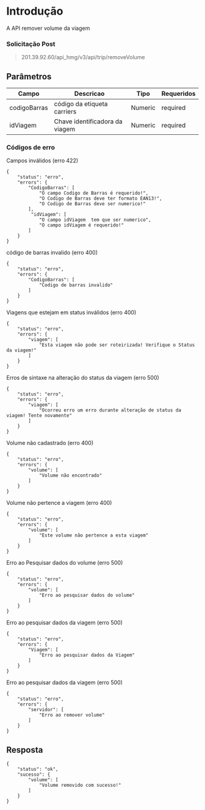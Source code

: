 
# Introdução
A API remover volume da viagem


### Solicitação Post
> 201.39.92.60/api_hmg/v3/api/trip/removeVolume

## Parâmetros
|Campo                    |Descricao| Tipo|  Requeridos            
|----------------|----------------|----------------|----------------|
|codigoBarras|código da etiqueta carriers|Numeric|required
|idViagem|Chave identificadora da viagem|Numeric|required


### Códigos de erro 

Campos inválidos (erro 422)
```JS
{
    "status": "erro",
    "errors": {
        "CodigoBarras": [
            "O campo Codigo de Barras é requerido!",
            "O Codigo de Barras deve ter formato EAN13!",
            "O Codigo de Barras deve ser numerico!"
        ],
         "idViagem": [
            "O campo idViagem  tem que ser numerico",
            "O campo idViagem é requerido!"
        ]
    }
}
```
código de barras invalido (erro 400)
```JS
{
    "status": "erro",
    "errors": {
        "CodigoBarras": [
            "Codigo de barras invalido"
        ]
    }
}
```


Viagens que estejam em status inválidos (erro 400)
```JS
{
    "status": "erro",
    "errors": {
        "viagem": [
            "Esta viagem não pode ser roteirizada! Verifique o Status da viagem!"
        ]
    }
}
```
  

Erros de sintaxe na alteração do status da viagem (erro 500)

```JS
{
	"status": "erro",
	"errors": {
		"viagem": [
			"Ocorreu erro um erro durante alteração de status da viagem! Tente novamente"
		]
	}
}

```

Volume não cadastrado (erro 400)
```JS
{
    "status": "erro",
    "errors": {
        "volume": [
            "Volume não encontrado"
        ]
    }
}
```

Volume  não pertence a viagem (erro 400)
```JS
{
    "status": "erro",
    "errors": {
        "volume": [
            "Este volume não pertence a esta viagem"
        ]
    }
}
```

Erro ao Pesquisar dados do volume (erro 500)
```JS
{
    "status": "erro",
    "errors": {
        "volume": [
            "Erro ao pesquisar dados do volume"
        ]
    }
}
```

Erro ao pesquisar dados da viagem (erro 500)
```JS
{
    "status": "erro",
    "errors": {
        "Viagem": [
            "Erro ao pesquisar dados da Viagem"
        ]
    }
}
```

Erro ao pesquisar dados da viagem (erro 500)
```JS
{
    "status": "erro",
    "errors": {
        "servidor": [
            "Erro ao remover volume"
        ]
    }
}
```

## Resposta
```JS
{
    "status": "ok",
    "sucesso": {
        "volume": [
            "Volume removido com sucesso!"
        ]
    }
}
```